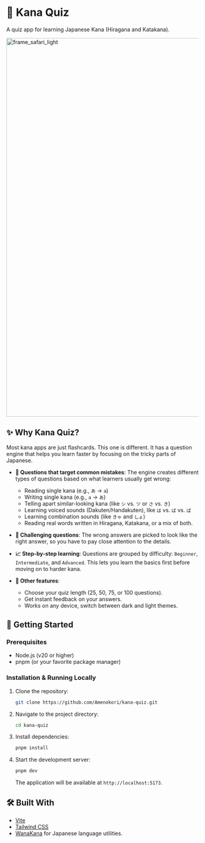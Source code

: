 # 🎌 Kana Quiz

A quiz app for learning Japanese Kana (Hiragana and Katakana).

<img width="1542" height="991" alt="frame_safari_light" src="https://github.com/user-attachments/assets/82636816-8862-464e-9266-4d329957421f" />

## ✨ Why Kana Quiz?

Most kana apps are just flashcards. This one is different. It has a question engine that helps you learn faster by focusing on the tricky parts of Japanese.

- **🧠 Questions that target common mistakes**: The engine creates different types of questions based on what learners usually get wrong:
  - Reading single kana (e.g., `あ` → `a`)
  - Writing single kana (e.g., `a` → `あ`)
  - Telling apart similar-looking kana (like `シ` vs. `ツ` or `さ` vs. `き`)
  - Learning voiced sounds (Dakuten/Handakuten), like `は` vs. `ば` vs. `ぱ`
  - Learning combination sounds (like `きゃ` and `しょ`)
  - Reading real words written in Hiragana, Katakana, or a mix of both.

- **🎯 Challenging questions**: The wrong answers are picked to look like the right answer, so you have to pay close attention to the details.

- **📈 Step-by-step learning**: Questions are grouped by difficulty: `Beginner`, `Intermediate`, and `Advanced`. This lets you learn the basics first before moving on to harder kana.

- **🎨 Other features**:
  - Choose your quiz length (25, 50, 75, or 100 questions).
  - Get instant feedback on your answers.
  - Works on any device, switch between dark and light themes.

## 🚀 Getting Started

### Prerequisites

- Node.js (v20 or higher)
- pnpm (or your favorite package manager)

### Installation & Running Locally

1.  Clone the repository:
    ```bash
    git clone https://github.com/Amenokori/kana-quiz.git
    ```
2.  Navigate to the project directory:
    ```bash
    cd kana-quiz
    ```
3.  Install dependencies:
    ```bash
    pnpm install
    ```
4.  Start the development server:
    ```bash
    pnpm dev
    ```
    The application will be available at `http://localhost:5173`.

## 🛠️ Built With

- [Vite](https://vitejs.dev/)
- [Tailwind CSS](https://tailwindcss.com/)
- [WanaKana](https://github.com/WaniKani/WanaKana) for Japanese language utilities.
